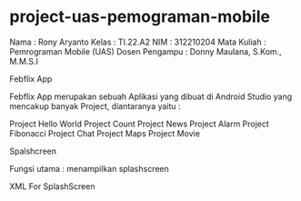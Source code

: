 # project-uas-pemograman-mobile
Nama            : Rony Aryanto
Kelas           : TI.22.A2
NIM             : 312210204
Mata Kuliah     : Pemrograman Mobile (UAS)
Dosen Pengampu  : Donny Maulana, S.Kom., M.M.S.I

Febflix App

Febflix App merupakan sebuah Aplikasi yang dibuat di Android Studio yang mencakup banyak Project, diantaranya yaitu :

Project Hello World
Project Count
Project News
Project Alarm
Project Fibonacci
Project Chat
Project Maps
Project Movie

Spalshcreen

Fungsi utama : menampilkan splashscreen

XML For SplashScreen

<?xml version="1.0" encoding="utf-8"?>
<RelativeLayout xmlns:android="http://schemas.android.com/apk/res/android"
    android:layout_width="match_parent"
    android:layout_height="match_parent"
    android:background="@color/colorPrimary">

  <ImageView
      android:id="@+id/imageView_splash"
      android:layout_width="match_parent"
  android:layout_height="match_parent"
  android:src="@drawable/splash_screen"
  android:scaleType="centerCrop"/>

</RelativeLayout>
